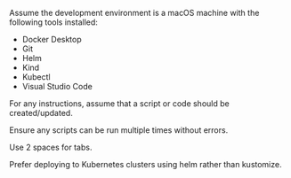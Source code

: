 Assume the development environment is a macOS machine with the following tools installed:
- Docker Desktop
- Git
- Helm
- Kind
- Kubectl
- Visual Studio Code

For any instructions, assume that a script or code should be created/updated.

Ensure any scripts can be run multiple times without errors.

Use 2 spaces for tabs.

Prefer deploying to Kubernetes clusters using helm rather than kustomize.
